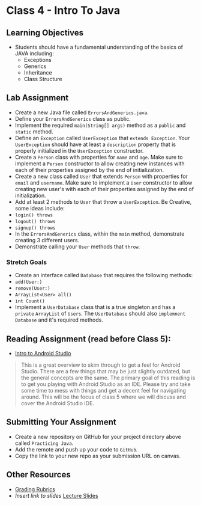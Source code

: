 # Class 4 - Intro To Java  

## Learning Objectives  
* Students should have a fundamental understanding of the basics of JAVA including:  
  * Exceptions
  * Generics  
  * Inheritance  
  * Class Structure

## Lab Assignment  
* Create a new Java file called `ErrorsAndGenerics.java`.
* Define your `ErrorsAndGenerics` class as public.
* Implement the required `main(String[] args)` method as a `public` and `static` method.
* Define an `Exception` called `UserException` that `extends Exception`. Your `UserException` should have at least a `description` property that is properly initialized in the `UserException` constructor.
* Create a `Person` class with properties for `name` and `age`. Make sure to implement a `Person` constructor to allow creating new instances with each of their properties assigned by the end of initialization. 
* Create a new class called `User` that extends `Person` with properties for `email` and `username`. Make sure to implement a `User` constructor to allow creating new user's with each of their properties assigned by the end of initialization.  
* Add at least 2 methods to `User` that throw a `UserException`. Be Creative, some ideas include:  
 * `login() throws`  
 * `logout() throws`  
 * `signup() throws`  
* In the `ErrorsAndGenerics` class, within the `main` method, demonstrate creating 3 different users.  
* Demonstrate calling your `User` methods that `throw`.  

### Stretch Goals
* Create an interface called `Database` that requires the following methods: 
 * `add(User:)`
 * `remove(User:)`
 * `ArrayList<User> all()`
 * `int Count()`
* Implement a `UserDatabase` class that is a true singleton and has a `private` `ArrayList` of `Users`. The `UserDatabase` should also `implemnent` `Database` and it's required methods.

## Reading Assignment (read **before** Class 5):  
* [Intro to Android Studio](https://www.raywenderlich.com/154676/android-studio-tutorial-introduction)  

> This is a great overview to skim through to get a feel for Android Studio. There are a few things that may be just slightly outdated, but the general concepts are the same. The primary goal of this reading is to get you playing with Android Studio as an IDE. Please try and take some time to mess with things and get a decent feel for navigating around. This will be the focus of class 5 where we will discuss and cover the Android Studio IDE.

## Submitting Your Assignment  
- Create a new repository on GitHub for your project directory above called `Practicing Java`.  
- Add the remote and push up your code to `GitHub`.
- Copy the link to your new repo as your submission URL on canvas.  

## Other Resources  
* [Grading Rubrics](../../resources/)  
* *Insert link to slides* [Lecture Slides]()  
